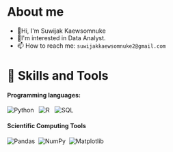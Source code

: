 # About me
* 👋Hi, I'm Suwijak Kaewsomnuke
* 👀I'm interested in Data Analyst.
* 📫 How to reach me: ```suwijakkaewsomnuke2@gmail.com```

# 🌱 Skills and Tools
#### Programming languages:
![Python](https://img.shields.io/badge/python-3670A0?style=flat&logo=python&logoColor=ffdd54) &nbsp;
![R](https://img.shields.io/badge/R-062D8E?style=flat&logo=R&logoColor=ffffff) &nbsp;
![SQL](https://img.shields.io/badge/SQL-%23150458.svg?style=flat&logo=SQL&logoColor=white)&nbsp;

#### Scientific Computing Tools

![Pandas](https://img.shields.io/badge/pandas-%23150458.svg?style=flat&logo=pandas&logoColor=white)&nbsp;
![NumPy](https://img.shields.io/badge/numpy-%23013243.svg?style=flat&logo=numpy&logoColor=white)&nbsp;
![Matplotlib](https://img.shields.io/badge/Matplotlib-%23d9ead3.svg?style=flat&logo=Matplotlib&logoColor=black)&nbsp;

<!--
**Suwijak-Kaewsomnuke/Suwijak-Kaewsomnuke** is a ✨ _special_ ✨ repository because its `README.md` (this file) appears on your GitHub profile.

Here are some ideas to get you started:

- 🔭 I’m currently working on ...
- 🌱 I’m currently learning ...
- 👯 I’m looking to collaborate on ...
- 🤔 I’m looking for help with ...
- 💬 Ask me about ...
- 📫 How to reach me: ...
- 😄 Pronouns: ...
- ⚡ Fun fact: ...
-->
